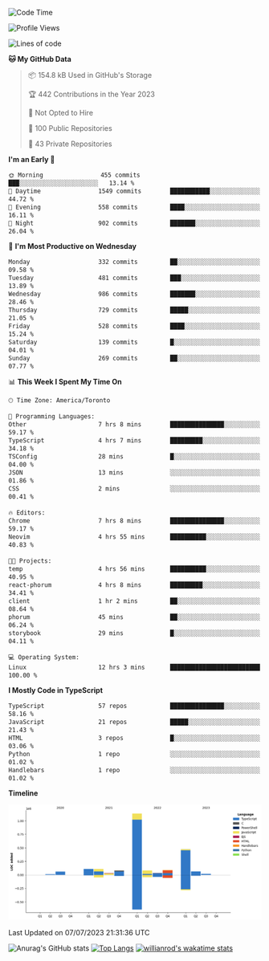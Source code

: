 <!--START_SECTION:waka-->
![Code Time](http://img.shields.io/badge/Code%20Time-386%20hrs%2042%20mins-blue)

![Profile Views](http://img.shields.io/badge/Profile%20Views-0-blue)

![Lines of code](https://img.shields.io/badge/From%20Hello%20World%20I%27ve%20Written-2.3%20million%20lines%20of%20code-blue)

**🐱 My GitHub Data** 

> 📦 154.8 kB Used in GitHub's Storage 
 > 
> 🏆 442 Contributions in the Year 2023
 > 
> 🚫 Not Opted to Hire
 > 
> 📜 100 Public Repositories 
 > 
> 🔑 43 Private Repositories 
 > 
**I'm an Early 🐤** 

```text
🌞 Morning                455 commits         ███░░░░░░░░░░░░░░░░░░░░░░   13.14 % 
🌆 Daytime                1549 commits        ███████████░░░░░░░░░░░░░░   44.72 % 
🌃 Evening                558 commits         ████░░░░░░░░░░░░░░░░░░░░░   16.11 % 
🌙 Night                  902 commits         ███████░░░░░░░░░░░░░░░░░░   26.04 % 
```
📅 **I'm Most Productive on Wednesday** 

```text
Monday                   332 commits         ██░░░░░░░░░░░░░░░░░░░░░░░   09.58 % 
Tuesday                  481 commits         ███░░░░░░░░░░░░░░░░░░░░░░   13.89 % 
Wednesday                986 commits         ███████░░░░░░░░░░░░░░░░░░   28.46 % 
Thursday                 729 commits         █████░░░░░░░░░░░░░░░░░░░░   21.05 % 
Friday                   528 commits         ████░░░░░░░░░░░░░░░░░░░░░   15.24 % 
Saturday                 139 commits         █░░░░░░░░░░░░░░░░░░░░░░░░   04.01 % 
Sunday                   269 commits         ██░░░░░░░░░░░░░░░░░░░░░░░   07.77 % 
```


📊 **This Week I Spent My Time On** 

```text
🕑︎ Time Zone: America/Toronto

💬 Programming Languages: 
Other                    7 hrs 8 mins        ███████████████░░░░░░░░░░   59.17 % 
TypeScript               4 hrs 7 mins        █████████░░░░░░░░░░░░░░░░   34.18 % 
TSConfig                 28 mins             █░░░░░░░░░░░░░░░░░░░░░░░░   04.00 % 
JSON                     13 mins             ░░░░░░░░░░░░░░░░░░░░░░░░░   01.86 % 
CSS                      2 mins              ░░░░░░░░░░░░░░░░░░░░░░░░░   00.41 % 

🔥 Editors: 
Chrome                   7 hrs 8 mins        ███████████████░░░░░░░░░░   59.17 % 
Neovim                   4 hrs 55 mins       ██████████░░░░░░░░░░░░░░░   40.83 % 

🐱‍💻 Projects: 
temp                     4 hrs 56 mins       ██████████░░░░░░░░░░░░░░░   40.95 % 
react-phorum             4 hrs 8 mins        █████████░░░░░░░░░░░░░░░░   34.41 % 
client                   1 hr 2 mins         ██░░░░░░░░░░░░░░░░░░░░░░░   08.64 % 
phorum                   45 mins             ██░░░░░░░░░░░░░░░░░░░░░░░   06.24 % 
storybook                29 mins             █░░░░░░░░░░░░░░░░░░░░░░░░   04.11 % 

💻 Operating System: 
Linux                    12 hrs 3 mins       █████████████████████████   100.00 % 
```

**I Mostly Code in TypeScript** 

```text
TypeScript               57 repos            ███████████████░░░░░░░░░░   58.16 % 
JavaScript               21 repos            █████░░░░░░░░░░░░░░░░░░░░   21.43 % 
HTML                     3 repos             █░░░░░░░░░░░░░░░░░░░░░░░░   03.06 % 
Python                   1 repo              ░░░░░░░░░░░░░░░░░░░░░░░░░   01.02 % 
Handlebars               1 repo              ░░░░░░░░░░░░░░░░░░░░░░░░░   01.02 % 
```



**Timeline**

![Lines of Code chart](https://raw.githubusercontent.com/wise-introvert/wise-introvert/master/assets/bar_graph.png)


 Last Updated on 07/07/2023 21:31:36 UTC
<!--END_SECTION:waka-->

![Anurag's GitHub stats](https://github-readme-stats.vercel.app/api?username=wise-introvert&count_private=true&show_icons=true)
[![Top Langs](https://github-readme-stats.vercel.app/api/top-langs/?username=wise-introvert&langs_count=10)](https://github.com/anuraghazra/github-readme-stats)
[![willianrod's wakatime stats](https://github-readme-stats.vercel.app/api/wakatime?username=wiseintrovert)](https://github.com/anuraghazra/github-readme-stats)
